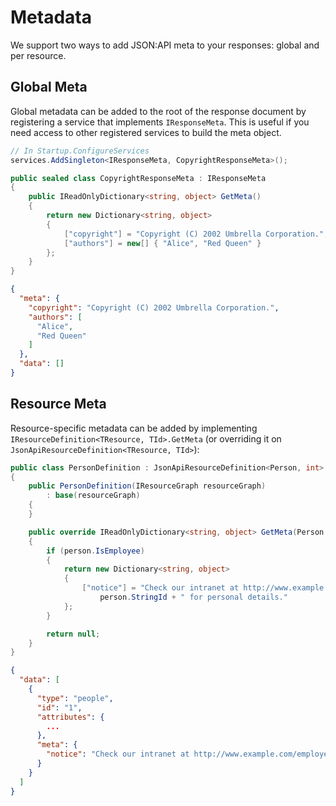 # Metadata

We support two ways to add JSON:API meta to your responses: global and per resource.

## Global Meta

Global metadata can be added to the root of the response document by registering a service that implements `IResponseMeta`.
This is useful if you need access to other registered services to build the meta object.

```c#
// In Startup.ConfigureServices
services.AddSingleton<IResponseMeta, CopyrightResponseMeta>();

public sealed class CopyrightResponseMeta : IResponseMeta
{
    public IReadOnlyDictionary<string, object> GetMeta()
    {
        return new Dictionary<string, object>
        {
            ["copyright"] = "Copyright (C) 2002 Umbrella Corporation.",
            ["authors"] = new[] { "Alice", "Red Queen" }
        };
    }
}
```

```json
{
  "meta": {
    "copyright": "Copyright (C) 2002 Umbrella Corporation.",
    "authors": [
      "Alice",
      "Red Queen"
    ]
  },
  "data": []
}
```

## Resource Meta

Resource-specific metadata can be added by implementing `IResourceDefinition<TResource, TId>.GetMeta` (or overriding it on `JsonApiResourceDefinition<TResource, TId>`):

```c#
public class PersonDefinition : JsonApiResourceDefinition<Person, int>
{
    public PersonDefinition(IResourceGraph resourceGraph)
        : base(resourceGraph)
    {
    }

    public override IReadOnlyDictionary<string, object> GetMeta(Person person)
    {
        if (person.IsEmployee)
        {
            return new Dictionary<string, object>
            {
                ["notice"] = "Check our intranet at http://www.example.com/employees/" +
                    person.StringId + " for personal details."
            };
        }

        return null;
    }
}
```

```json
{
  "data": [
    {
      "type": "people",
      "id": "1",
      "attributes": {
        ...
      },
      "meta": {
        "notice": "Check our intranet at http://www.example.com/employees/1 for personal details."
      }
    }
  ]
}
```
